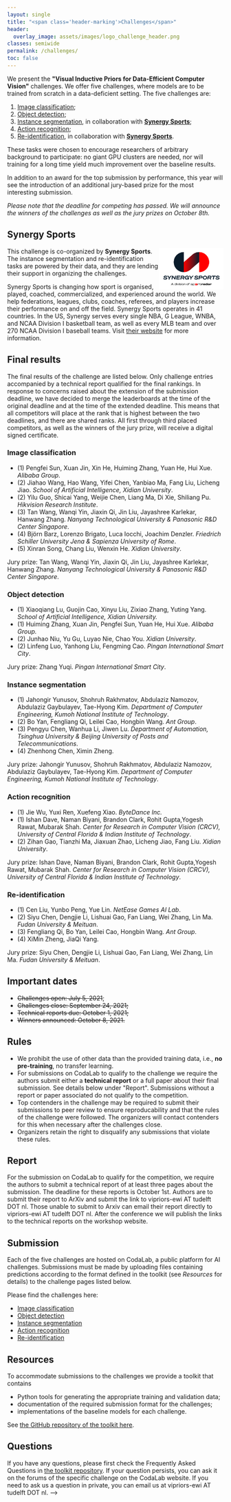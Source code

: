 ```yaml
---
layout: single
title: "<span class='header-marking'>Challenges</span>"
header:
  overlay_image: assets/images/logo_challenge_header.png
classes: semiwide
permalink: /challenges/
toc: false
---
```


<!-- <img src='/assets/images/logo_challenge.png' style='display: block; margin: 0 auto; width: 40%; min-width: 200px;' /> -->

We present the **"Visual Inductive Priors for Data-Efficient Computer Vision"** challenges. We offer five challenges, where models are to be trained from scratch in a data-deficient setting. The five challenges are:

1. [Image classification](https://competitions.codalab.org/competitions/33214);
2. [Object detection](https://competitions.codalab.org/competitions/33222);
3. [Instance segmentation](https://competitions.codalab.org/competitions/33340), in collaboration with [**Synergy Sports**](#synergy-sports);
4. [Action recognition](https://competitions.codalab.org/competitions/33420);
5. [Re-identification](https://competitions.codalab.org/competitions/33216), in collaboration with [**Synergy Sports**](#synergy-sports).

These tasks were chosen to encourage researchers of arbitrary background to participate: no giant GPU clusters are needed, nor will training for a long time yield much improvement over the baseline results.

In addition to an award for the top submission by performance, this year will see the introduction of an additional jury-based prize for the most interesting submission.

_Please note that the deadline for competing has passed. We will announce the winners of the challenges as well as the jury prizes on October 8th._

## Synergy Sports

[<img src='/assets/images/SynergySportsLogo.png' style='display: block; float: right; width: 30%; min-width: 150px;' />](https://synergysports.com/)

This challenge is co-organized by **Synergy Sports**. The instance segmentation and re-identification tasks are powered by their data, and they are lending their support in organizing the challenges.

Synergy Sports is changing how sport is organised, played, coached, commercialized, and experienced around the world. We help federations, leagues, clubs, coaches, referees, and players increase their performance on and off the field. Synergy Sports operates in 41 countries. In the US, Synergy serves every single NBA, G League, WNBA, and NCAA Division I basketball team, as well as every MLB team and over 270 NCAA Division I baseball teams. Visit [their website](https://synergysports.com/) for more information.

## Final results

The final results of the challenge are listed below. Only challenge entries accompanied by a technical report qualified for the final rankings. In response to concerns raised about the extension of the submission deadline, we have decided to merge the leaderboards at the time of the original deadline and at the time of the extended deadline. This means that all competitors will place at the rank that is highest between the two deadlines, and there are shared ranks. All first through third placed competitors, as well as the winners of the jury prize, will receive a digital signed certificate.

### Image classification

- (1) <span class="list-marking">Pengfei Sun, Xuan Jin, Xin He, Huiming Zhang, Yuan He, Hui Xue. *Alibaba Group*.</span>
- (2) Jiahao Wang, Hao Wang, Yifei Chen, Yanbiao Ma, Fang Liu, Licheng Jiao. *School of Artificial Intelligence, Xidian University*.
- (2) Yilu Guo, Shicai Yang, Weijie Chen, Liang Ma, Di Xie, Shiliang Pu. *Hikvision Research Institute*.
- (3) Tan Wang, Wanqi Yin, Jiaxin Qi, Jin Liu, Jayashree Karlekar, Hanwang Zhang. *Nanyang Technological University & Panasonic R&D Center Singapore*.
- (4) Björn Barz, Lorenzo Brigato, Luca Iocchi, Joachim Denzler. *Friedrich Schiller University Jena & Sapienza University of Rome*.
- (5) Xinran Song, Chang Liu, Wenxin He. *Xidian University*.

Jury prize: <span class="list-marking">Tan Wang, Wanqi Yin, Jiaxin Qi, Jin Liu, Jayashree Karlekar, Hanwang Zhang. *Nanyang Technological University & Panasonic R&D Center Singapore*.</span>

### Object detection

- (1) <span class="list-marking">Xiaoqiang Lu, Guojin Cao, Xinyu Liu, Zixiao Zhang, Yuting Yang. *School of Artificial Intelligence, Xidian University.*</span>
- (1) <span class="list-marking">Huiming Zhang, Xuan Jin, Pengfei Sun, Yuan He, Hui Xue. *Alibaba Group.*</span>
- (2) Junhao Niu, Yu Gu, Luyao Nie, Chao You. *Xidian University*.
- (2) Linfeng Luo, Yanhong Liu, Fengming Cao. *Pingan International Smart City*.

Jury prize: <span class="list-marking">Zhang Yuqi. *Pingan International Smart City*.</span>

### Instance segmentation

- (1) <span class="list-marking">Jahongir Yunusov, Shohruh Rakhmatov, Abdulaziz Namozov, Abdulaziz Gaybulayev, Tae-Hyong Kim. *Department of Computer Engineering, Kumoh National Institute of Technology*.</span>
- (2) Bo Yan, Fengliang Qi, Leilei Cao, Hongbin Wang. *Ant Group*.
- (3) Pengyu Chen, Wanhua Li, Jiwen Lu. *Department of Automation, Tsinghua University & Beijing University of Posts and Telecommunications*.
- (4) Zhenhong Chen, Ximin Zheng.

Jury prize: <span class="list-marking">Jahongir Yunusov, Shohruh Rakhmatov, Abdulaziz Namozov, Abdulaziz Gaybulayev, Tae-Hyong Kim. *Department of Computer Engineering, Kumoh National Institute of Technology*.</span>

### Action recognition

- (1) <span class="list-marking">Jie Wu, Yuxi Ren, Xuefeng Xiao. *ByteDance Inc.*</span>
- (1) <span class="list-marking">Ishan Dave, Naman Biyani, Brandon Clark, Rohit Gupta,Yogesh Rawat, Mubarak Shah. *Center for Research in Computer Vision (CRCV), University of Central Florida & Indian Institute of Technology*.</span>
- (2) Zihan Gao, Tianzhi Ma, Jiaxuan Zhao, Licheng Jiao, Fang Liu. *Xidian University*.

Jury prize: <span class="list-marking">Ishan Dave, Naman Biyani, Brandon Clark, Rohit Gupta,Yogesh Rawat, Mubarak Shah. *Center for Research in Computer Vision (CRCV), University of Central Florida & Indian Institute of Technology*.</span>

### Re-identification

- (1) <span class="list-marking">Cen Liu, Yunbo Peng, Yue Lin. *NetEase Games AI Lab*.</span>
- (2) Siyu Chen, Dengjie Li, Lishuai Gao, Fan Liang, Wei Zhang, Lin Ma. *Fudan University & Meituan*.
- (3) Fengliang Qi, Bo Yan, Leilei Cao, Hongbin Wang. *Ant Group*.
- (4) XiMin Zheng, JiaQi Yang.

Jury prize: <span class="list-marking">Siyu Chen, Dengjie Li, Lishuai Gao, Fan Liang, Wei Zhang, Lin Ma. *Fudan University & Meituan*.</span>

## Important dates

- ~~Challenges open: July 5, 2021~~;
- ~~Challenges close: September 24, 2021;~~
- ~~Technical reports due: October 1, 2021;~~
- ~~Winners announced: October 8, 2021.~~

## Rules

- We prohibit the use of other data than the provided training data, i.e., **no pre-training**, no transfer learning.
- For submissions on CodaLab to qualify to the challenge we require the authors submit either a **technical report** or a full paper about their final submission. See details below under "Report". Submissions without a report or paper associated do not qualify to the competition.
- Top contenders in the challenge may be required to submit their submissions to peer review to ensure reproducability and that the rules of the challenge were followed. The organizers will contact contenders for this when necessary after the challenges close.
- Organizers retain the right to disqualify any submissions that violate these rules.

## Report

For the submission on CodaLab to qualify for the competition, we require the authors to submit a technical report of at least three pages about the submission. The deadline for these reports is October 1st. Authors are to submit their report to ArXiv and submit the link to vipriors-ewi AT tudelft DOT nl. Those unable to submit to Arxiv can email their report directly to vipriors-ewi AT tudelft DOT nl. After the conference we will publish the links to the technical reports on the workshop website.

## Submission

Each of the five challenges are hosted on CodaLab, a public platform for AI challenges. Submissions must be made by uploading files containing predictions according to the format defined in the toolkit (see *Resources* for details) to the challenge pages listed below.

Please find the challenges here:

- [Image classification](https://competitions.codalab.org/competitions/33214)
- [Object detection](https://competitions.codalab.org/competitions/33222)
- [Instance segmentation](https://competitions.codalab.org/competitions/33340)
- [Action recognition](https://competitions.codalab.org/competitions/33420)
- [Re-identification](https://competitions.codalab.org/competitions/33216)

## Resources

To accommodate submissions to the challenges we provide a toolkit that contains

- Python tools for generating the appropriate training and validation data;
- documentation of the required submission format for the challenges;
- implementations of the baseline models for each challenge.

See [the GitHub repository of the toolkit here](https://github.com/VIPriors/vipriors-challenges-toolkit).

## Questions

If you have any questions, please first check the Frequently Asked Questions in [the toolkit repository](https://github.com/VIPriors/vipriors-challenges-toolkit). If your question persists, you can ask it on the forums of the specific challenge on the CodaLab website. If you need to ask us a question in private, you can email us at vipriors-ewi AT tudelft DOT nl. -->
